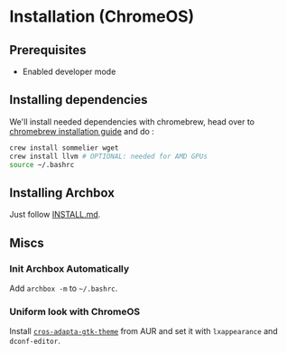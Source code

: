 # Installation (ChromeOS)
## Prerequisites
- Enabled developer mode
## Installing dependencies
We'll install needed dependencies with chromebrew, head over to [chromebrew installation guide](https://github.com/skycocker/chromebrew#installation) and do :
```sh
crew install sommelier wget 
crew install llvm # OPTIONAL: needed for AMD GPUs
source ~/.bashrc
```
## Installing Archbox
Just follow [INSTALL.md](INSTALL.md).
## Miscs
### Init Archbox Automatically
Add `archbox -m` to `~/.bashrc`.
### Uniform look with ChromeOS
Install [`cros-adapta-gtk-theme`](https://aur.archlinux.org/packages/cros-adapta-gtk-theme/) from AUR and set it with `lxappearance` and `dconf-editor`.